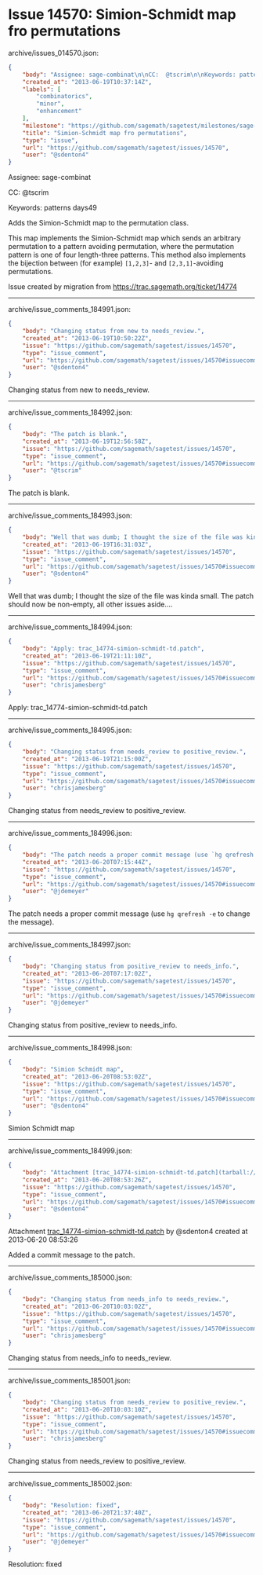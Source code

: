# Issue 14570: Simion-Schmidt map fro permutations

archive/issues_014570.json:
```json
{
    "body": "Assignee: sage-combinat\n\nCC:  @tscrim\n\nKeywords: patterns days49\n\nAdds the Simion-Schmidt map to the permutation class.\n\nThis map implements the Simion-Schmidt map which sends an arbitrary permutation to a pattern avoiding permutation, where the permutation pattern is one of four length-three patterns.  This method also implements the bijection between (for example) ``[1,2,3]``- and ``[2,3,1]``-avoiding permutations.\n\nIssue created by migration from https://trac.sagemath.org/ticket/14774\n\n",
    "created_at": "2013-06-19T10:37:14Z",
    "labels": [
        "combinatorics",
        "minor",
        "enhancement"
    ],
    "milestone": "https://github.com/sagemath/sagetest/milestones/sage-5.11",
    "title": "Simion-Schmidt map fro permutations",
    "type": "issue",
    "url": "https://github.com/sagemath/sagetest/issues/14570",
    "user": "@sdenton4"
}
```
Assignee: sage-combinat

CC:  @tscrim

Keywords: patterns days49

Adds the Simion-Schmidt map to the permutation class.

This map implements the Simion-Schmidt map which sends an arbitrary permutation to a pattern avoiding permutation, where the permutation pattern is one of four length-three patterns.  This method also implements the bijection between (for example) ``[1,2,3]``- and ``[2,3,1]``-avoiding permutations.

Issue created by migration from https://trac.sagemath.org/ticket/14774





---

archive/issue_comments_184991.json:
```json
{
    "body": "Changing status from new to needs_review.",
    "created_at": "2013-06-19T10:50:22Z",
    "issue": "https://github.com/sagemath/sagetest/issues/14570",
    "type": "issue_comment",
    "url": "https://github.com/sagemath/sagetest/issues/14570#issuecomment-184991",
    "user": "@sdenton4"
}
```

Changing status from new to needs_review.



---

archive/issue_comments_184992.json:
```json
{
    "body": "The patch is blank.",
    "created_at": "2013-06-19T12:56:58Z",
    "issue": "https://github.com/sagemath/sagetest/issues/14570",
    "type": "issue_comment",
    "url": "https://github.com/sagemath/sagetest/issues/14570#issuecomment-184992",
    "user": "@tscrim"
}
```

The patch is blank.



---

archive/issue_comments_184993.json:
```json
{
    "body": "Well that was dumb; I thought the size of the file was kinda small.  The patch should now be non-empty, all other issues aside....",
    "created_at": "2013-06-19T16:31:03Z",
    "issue": "https://github.com/sagemath/sagetest/issues/14570",
    "type": "issue_comment",
    "url": "https://github.com/sagemath/sagetest/issues/14570#issuecomment-184993",
    "user": "@sdenton4"
}
```

Well that was dumb; I thought the size of the file was kinda small.  The patch should now be non-empty, all other issues aside....



---

archive/issue_comments_184994.json:
```json
{
    "body": "Apply: trac_14774-simion-schmidt-td.patch",
    "created_at": "2013-06-19T21:11:10Z",
    "issue": "https://github.com/sagemath/sagetest/issues/14570",
    "type": "issue_comment",
    "url": "https://github.com/sagemath/sagetest/issues/14570#issuecomment-184994",
    "user": "chrisjamesberg"
}
```

Apply: trac_14774-simion-schmidt-td.patch



---

archive/issue_comments_184995.json:
```json
{
    "body": "Changing status from needs_review to positive_review.",
    "created_at": "2013-06-19T21:15:00Z",
    "issue": "https://github.com/sagemath/sagetest/issues/14570",
    "type": "issue_comment",
    "url": "https://github.com/sagemath/sagetest/issues/14570#issuecomment-184995",
    "user": "chrisjamesberg"
}
```

Changing status from needs_review to positive_review.



---

archive/issue_comments_184996.json:
```json
{
    "body": "The patch needs a proper commit message (use `hg qrefresh -e` to change the message).",
    "created_at": "2013-06-20T07:15:44Z",
    "issue": "https://github.com/sagemath/sagetest/issues/14570",
    "type": "issue_comment",
    "url": "https://github.com/sagemath/sagetest/issues/14570#issuecomment-184996",
    "user": "@jdemeyer"
}
```

The patch needs a proper commit message (use `hg qrefresh -e` to change the message).



---

archive/issue_comments_184997.json:
```json
{
    "body": "Changing status from positive_review to needs_info.",
    "created_at": "2013-06-20T07:17:02Z",
    "issue": "https://github.com/sagemath/sagetest/issues/14570",
    "type": "issue_comment",
    "url": "https://github.com/sagemath/sagetest/issues/14570#issuecomment-184997",
    "user": "@jdemeyer"
}
```

Changing status from positive_review to needs_info.



---

archive/issue_comments_184998.json:
```json
{
    "body": "Simion Schmidt map",
    "created_at": "2013-06-20T08:53:02Z",
    "issue": "https://github.com/sagemath/sagetest/issues/14570",
    "type": "issue_comment",
    "url": "https://github.com/sagemath/sagetest/issues/14570#issuecomment-184998",
    "user": "@sdenton4"
}
```

Simion Schmidt map



---

archive/issue_comments_184999.json:
```json
{
    "body": "Attachment [trac_14774-simion-schmidt-td.patch](tarball://root/attachments/some-uuid/ticket14774/trac_14774-simion-schmidt-td.patch) by @sdenton4 created at 2013-06-20 08:53:26\n\nAdded a commit message to the patch.",
    "created_at": "2013-06-20T08:53:26Z",
    "issue": "https://github.com/sagemath/sagetest/issues/14570",
    "type": "issue_comment",
    "url": "https://github.com/sagemath/sagetest/issues/14570#issuecomment-184999",
    "user": "@sdenton4"
}
```

Attachment [trac_14774-simion-schmidt-td.patch](tarball://root/attachments/some-uuid/ticket14774/trac_14774-simion-schmidt-td.patch) by @sdenton4 created at 2013-06-20 08:53:26

Added a commit message to the patch.



---

archive/issue_comments_185000.json:
```json
{
    "body": "Changing status from needs_info to needs_review.",
    "created_at": "2013-06-20T10:03:02Z",
    "issue": "https://github.com/sagemath/sagetest/issues/14570",
    "type": "issue_comment",
    "url": "https://github.com/sagemath/sagetest/issues/14570#issuecomment-185000",
    "user": "chrisjamesberg"
}
```

Changing status from needs_info to needs_review.



---

archive/issue_comments_185001.json:
```json
{
    "body": "Changing status from needs_review to positive_review.",
    "created_at": "2013-06-20T10:03:10Z",
    "issue": "https://github.com/sagemath/sagetest/issues/14570",
    "type": "issue_comment",
    "url": "https://github.com/sagemath/sagetest/issues/14570#issuecomment-185001",
    "user": "chrisjamesberg"
}
```

Changing status from needs_review to positive_review.



---

archive/issue_comments_185002.json:
```json
{
    "body": "Resolution: fixed",
    "created_at": "2013-06-20T21:37:40Z",
    "issue": "https://github.com/sagemath/sagetest/issues/14570",
    "type": "issue_comment",
    "url": "https://github.com/sagemath/sagetest/issues/14570#issuecomment-185002",
    "user": "@jdemeyer"
}
```

Resolution: fixed
